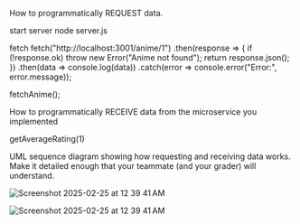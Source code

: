 How to programmatically REQUEST data.

start server
    node server.js

fetch
  fetch("http://localhost:3001/anime/1")
    .then(response => {
        if (!response.ok) throw new Error("Anime not found");
        return response.json();
    })
    .then(data => console.log(data))
    .catch(error => console.error("Error:", error.message));

fetchAnime();

How to programmatically RECEIVE data from the microservice you implemented

getAverageRating(1)

    
UML sequence diagram showing how requesting and receiving data works. Make it detailed enough that your teammate (and your grader) will understand.

![Screenshot 2025-02-25 at 12 39 41 AM](https://github.com/user-attachments/assets/fdfaf28d-3505-4abd-b127-987ed2a9140c)



![Screenshot 2025-02-25 at 12 39 41 AM](https://github.com/user-attachments/assets/40658c1e-36bc-476a-8729-8eaac21fd68a)
